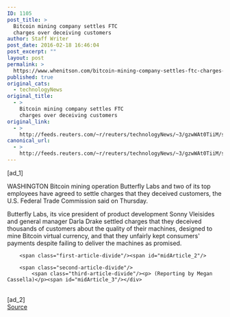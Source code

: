 ```yaml
---
ID: 1105
post_title: >
  Bitcoin mining company settles FTC
  charges over deceiving customers
author: Staff Writer
post_date: 2016-02-18 16:46:04
post_excerpt: ""
layout: post
permalink: >
  https://www.whenitson.com/bitcoin-mining-company-settles-ftc-charges-over-deceiving-customers/
published: true
original_cats:
  - technologyNews
original_title:
  - >
    Bitcoin mining company settles FTC
    charges over deceiving customers
original_link:
  - >
    http://feeds.reuters.com/~r/reuters/technologyNews/~3/gzwWAt0TiiM/story01.htm
canonical_url:
  - >
    http://feeds.reuters.com/~r/reuters/technologyNews/~3/gzwWAt0TiiM/story01.htm
---
```

 [ad_1]
<br><div id="articleText">
<span id="midArticle_start"/>

<span class="focusParagraph" readability="4"><p><span class="articleLocation">WASHINGTON</span> Bitcoin mining operation Butterfly Labs and two of its top employees have agreed to settle charges that they deceived customers, the U.S. Federal Trade Commission said on Thursday.</p></span><span id="midArticle_0"/><p>Butterfly Labs, its vice president of product development Sonny Vleisides and general manager Darla Drake settled charges that they deceived thousands of customers about the quality of their machines, designed to mine Bitcoin virtual currency, and that they unfairly kept consumers' payments despite failing to deliver the machines as promised.</p><span id="midArticle_1"/>
        
        <span class="first-article-divide"/><span id="midArticle_2"/>
        
        <span class="second-article-divide"/>
            <span class="third-article-divide"/><p> (Reporting by Megan Cassella)</p><span id="midArticle_3"/></div>
<br>[ad_2]
<br><a href="http://feeds.reuters.com/~r/reuters/technologyNews/~3/gzwWAt0TiiM/story01.htm">Source </a>